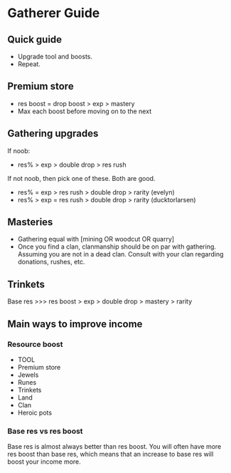 # Gatherer Guide

## Quick guide

- Upgrade tool and boosts.
- Repeat.

## Premium store

- res boost = drop boost > exp > mastery
- Max each boost before moving on to the next

## Gathering upgrades

If noob:

- res% > exp > double drop > res rush

If not noob, then pick one of these. Both are good.

- res% = exp > res rush > double drop > rarity (evelyn)
- res% > exp = res rush > double drop > rarity (ducktorlarsen)

## Masteries

- Gathering equal with [mining OR woodcut OR quarry]
- Once you find a clan, clanmanship should be on par with gathering. Assuming you are not in a dead clan. Consult with your clan regarding donations, rushes, etc.

## Trinkets

Base res >>> res boost > exp > double drop > mastery > rarity

## Main ways to improve income

### Resource boost

- TOOL
- Premium store
- Jewels
- Runes
- Trinkets
- Land
- Clan
- Heroic pots

### Base res vs res boost

Base res is almost always better than res boost. You will often have more res boost than base res, which means that an increase to base res will boost your income more.
